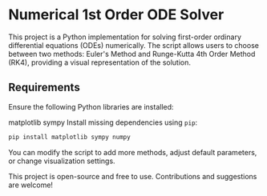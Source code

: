# Numerical 1st Order ODE Solver

This project is a Python implementation for solving first-order ordinary differential equations (ODEs) numerically. The script allows users to choose between two methods: Euler's Method and Runge-Kutta 4th Order Method (RK4), providing a visual representation of the solution.

## Requirements

Ensure the following Python libraries are installed:

matplotlib
sympy
Install missing dependencies using `pip`:
```bash
pip install matplotlib sympy numpy
```

You can modify the script to add more methods, adjust default parameters, or change visualization settings.

This project is open-source and free to use. Contributions and suggestions are welcome!

